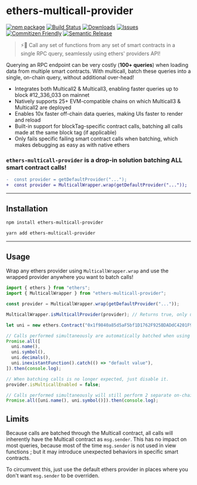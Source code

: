 # ethers-multicall-provider

[![npm package][npm-img]][npm-url]
[![Build Status][build-img]][build-url]
[![Downloads][downloads-img]][downloads-url]
[![Issues][issues-img]][issues-url]
[![Commitizen Friendly][commitizen-img]][commitizen-url]
[![Semantic Release][semantic-release-img]][semantic-release-url]

> ⚡🚀 Call any set of functions from any set of smart contracts in a single RPC query, seamlessly using ethers' providers API!

Querying an RPC endpoint can be very costly (**100+ queries**) when loading data from multiple smart contracts.
With multicall, batch these queries into a single, on-chain query, without additional over-head!

- Integrates both Multicall2 & Multicall3, enabling faster queries up to block #12_336_033 on mainnet
- Natively supports 25+ EVM-compatible chains on which Multicall3 & Multicall2 are deployed
- Enables 10x faster off-chain data queries, making UIs faster to render and reload
- Built-in support for blockTag-specific contract calls, batching all calls made at the same block tag (if applicable)
- Only fails specific failing smart contract calls when batching, which makes debugging as easy as with native ethers

### `ethers-multicall-provider` is a drop-in solution batching ALL smart contract calls!

```diff
-  const provider = getDefaultProvider("...");
+  const provider = MulticallWrapper.wrap(getDefaultProvider("..."));
```

---

## Installation

```bash
npm install ethers-multicall-provider
```

```bash
yarn add ethers-multicall-provider
```

---

## Usage

Wrap any ethers provider using `MulticallWrapper.wrap` and use the wrapped provider anywhere you want to batch calls!

```typescript
import { ethers } from "ethers";
import { MulticallWrapper } from "ethers-multicall-provider";

const provider = MulticallWrapper.wrap(getDefaultProvider("..."));

MulticallWrapper.isMulticallProvider(provider); // Returns true, only useful for type safety.

let uni = new ethers.Contract("0x1f9840a85d5aF5bf1D1762F925BDADdC4201F984", UniAbi, provider);

// Calls performed simultaneously are automatically batched when using the multicall provider.
Promise.all([
  uni.name(),
  uni.symbol(),
  uni.decimals(),
  uni.inexistantFunction().catch(() => "default value"),
]).then(console.log);

// When batching calls is no longer expected, just disable it.
provider.isMulticallEnabled = false;

// Calls performed simultaneously will still perform 2 separate on-chain calls.
Promise.all([uni.name(), uni.symbol()]).then(console.log);
```

## Limits

Because calls are batched through the Multicall contract, all calls will inherently have the Multicall contract as `msg.sender`. This has no impact on most queries, because most of the time `msg.sender` is not used in view functions ; but it may introduce unexpected behaviors in specific smart contracts.

To circumvent this, just use the default ethers provider in places where you don't want `msg.sender` to be overriden.

[build-img]: https://github.com/rubilmax/ethers-multicall-provider/actions/workflows/release.yml/badge.svg
[build-url]: https://github.com/rubilmax/ethers-multicall-provider/actions/workflows/release.yml
[downloads-img]: https://img.shields.io/npm/dt/ethers-multicall-provider
[downloads-url]: https://www.npmtrends.com/ethers-multicall-provider
[npm-img]: https://img.shields.io/npm/v/ethers-multicall-provider
[npm-url]: https://www.npmjs.com/package/ethers-multicall-provider
[issues-img]: https://img.shields.io/github/issues/rubilmax/ethers-multicall-provider
[issues-url]: https://github.com/rubilmax/ethers-multicall-provider/issues
[codecov-img]: https://codecov.io/gh/rubilmax/ethers-multicall-provider/branch/main/graph/badge.svg
[codecov-url]: https://codecov.io/gh/rubilmax/ethers-multicall-provider
[semantic-release-img]: https://img.shields.io/badge/%20%20%F0%9F%93%A6%F0%9F%9A%80-semantic--release-e10079.svg
[semantic-release-url]: https://github.com/semantic-release/semantic-release
[commitizen-img]: https://img.shields.io/badge/commitizen-friendly-brightgreen.svg
[commitizen-url]: http://commitizen.github.io/cz-cli/
